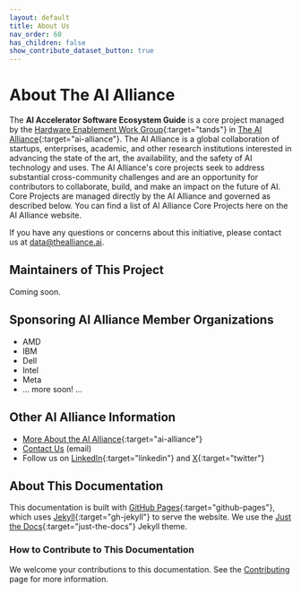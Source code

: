 ```yaml
---
layout: default
title: About Us
nav_order: 60
has_children: false
show_contribute_dataset_button: true
---
```


# About The AI Alliance

The **AI Accelerator Software Ecosystem Guide** is a core project managed by the [Hardware Enablement Work Group](https://thealliance.ai/focusareas/hardware-enablement){:target="tands"} in [The AI Alliance](https://thealliance.ai){:target="ai-alliance"}. The AI Alliance is a global collaboration of startups, enterprises, academic, and other research institutions interested in advancing the state of the art, the availability, and the safety of AI technology and uses. The AI Alliance's core projects seek to address substantial cross-community challenges and are an opportunity for contributors to collaborate, build, and make an impact on the future of AI. Core Projects are managed directly by the AI Alliance and governed as described below. You can find a list of AI Alliance Core Projects here on the AI Alliance website.

If you have any questions or concerns about this initiative, please contact us at [data@thealliance.ai](mailto:data@thealliance.ai).

## Maintainers of This Project

Coming soon.

## Sponsoring AI Alliance Member Organizations

* AMD
* IBM
* Dell
* Intel
* Meta
* ... more soon! ...

## Other AI Alliance Information

* [More About the AI Alliance](https://thealliance.ai/about-aia){:target="ai-alliance"}
* [Contact Us](mailto:data@thealliance.ai) (email)
* Follow us on [LinkedIn](https://www.linkedin.com/company/the-aialliance/){:target="linkedin"} and [X](https://x.com/thealliance_ai){:target="twitter"}

## About This Documentation

This documentation is built with [GitHub Pages](https://pages.github.com/){:target="github-pages"}, which uses [Jekyll](https://github.com/jekyll/jekyll){:target="gh-jekyll"} to serve the website. We use the [Just the Docs](https://just-the-docs.github.io/just-the-docs/){:target="just-the-docs"} Jekyll theme.

### How to Contribute to This Documentation

We welcome your contributions to this documentation. See the [Contributing]({{site.baseurl}}/contributing) page for more information.